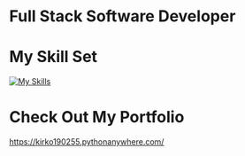 # Full Stack Software Developer

# My Skill Set
[![My Skills](https://skillicons.dev/icons?i=python,js,css,html,django,flask,mysql,git,java,ts)](https://skillicons.dev)

# Check Out My Portfolio
https://kirko190255.pythonanywhere.com/

